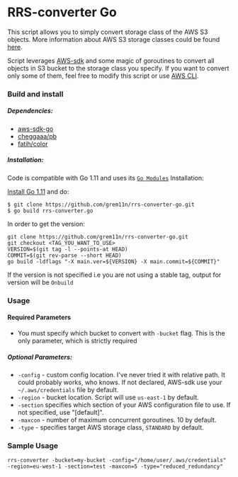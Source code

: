 # RRS-converter Go

This script allows you to simply convert storage class of the AWS S3 objects. More information
about AWS S3 storage classes could be found [here](http://docs.aws.amazon.com/AmazonS3/latest/dev/storage-class-intro.html).

Script leverages
[AWS-sdk](https://github.com/aws/aws-sdk-go)
and some magic of goroutines to convert all objects in S3 bucket to the storage class you specify. If you want to convert only some of them, feel free to modify this script or use
[AWS CLI](http://www.developmentshack.com/amazon-s3-command-line-optionstipstricks/42).

### Build and install
##### Dependencies:
- [aws-sdk-go](https://github.com/aws/aws-sdk-go)
- [cheggaaa/pb](https://github.com/cheggaaa/pb)
- [fatih/color](https://github.com/fatih/color)


##### Installation:
Code is compatible with Go 1.11 and uses its [`Go Modules`](https://github.com/golang/go/wiki/Modules) Installation:

[Install Go 1.11](https://golang.org/doc/install) and do:
```
$ git clone https://github.com/grem11n/rrs-converter-go.git
$ go build rrs-converter.go
```

In order to get the version:

```
git clone https://github.com/grem11n/rrs-converter-go.git
git checkout <TAG_YOU_WANT_TO_USE>
VERSION=$(git tag -l --points-at HEAD)
COMMIT=$(git rev-parse --short HEAD)
go build -ldflags "-X main.ver=${VERSION} -X main.commit=${COMMIT}"
```

If the version is not specified i.e you are not using a stable tag, output for version will be `Onbuild`

### Usage
#### Required Parameters

- You must specify which bucket to convert with `-bucket` flag. This is the only parameter, which is strictly required

##### Optional Parameters:

- `-config` - custom config location. I've never tried it with relative path. It could probably works, who knows. If not declared, AWS-sdk use your `~/.aws/credentials` file by default.
- `-region` - bucket location. Script will use `us-east-1` by default.
- `-section` specifies which section of your AWS configuration file to use. If not specified, use "[default]".
- `-maxcon` - number of maximum concurrent goroutines. 10 by default.
- `-type` - specifies target AWS storage class, `STANDARD` by default.

### Sample Usage

```
rrs-converter -bucket=my-bucket -config="/home/user/.aws/credentials" -region=eu-west-1 -section=test -maxcon=5 -type="reduced_redundancy"
```
